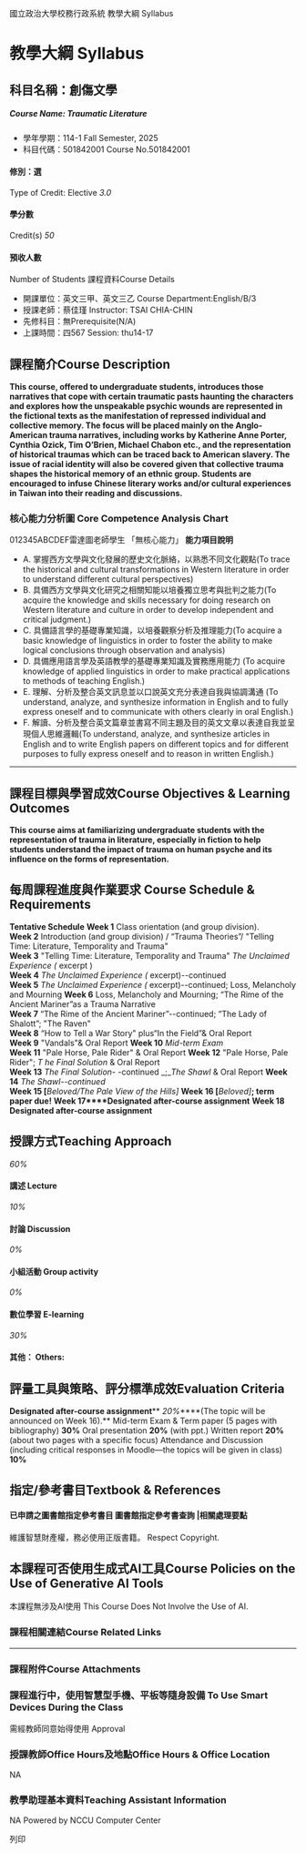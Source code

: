 國立政治大學校務行政系統 教學大綱 Syllabus
# 教學大綱 Syllabus
##  科目名稱：創傷文學
#####  Course Name: Traumatic Literature
  * 學年學期：114-1 Fall Semester, 2025 
  * 科目代碼：501842001 Course No.501842001


#### 修別：選
Type of Credit: Elective 
_3.0_
#### 學分數
Credit(s)
_50_
#### 預收人數
Number of Students
課程資料Course Details
  * 開課單位：英文三甲、英文三乙 Course Department:English/B/3 
  * 授課老師：蔡佳瑾 Instructor: TSAI CHIA-CHIN 
  * 先修科目：無Prerequisite(N/A)
  * 上課時間：四567 Session: thu14-17


##  課程簡介Course Description
**This course, offered to undergraduate students, introduces those narratives that cope with certain traumatic pasts haunting the characters and explores how the unspeakable psychic wounds are represented in the fictional texts as the manifestation of repressed individual and collective memory. The focus will be placed mainly on the Anglo-American trauma narratives, including works by Katherine Anne Porter, Cynthia Ozick, Tim O’Brien, Michael Chabon etc., and the representation of historical traumas which can be traced back to American slavery. The issue of racial identity will also be covered given that collective trauma shapes the historical memory of an ethnic group. Students are encouraged to infuse Chinese literary works and/or cultural experiences in Taiwan into their reading and discussions.**
###  核心能力分析圖 Core Competence Analysis Chart
012345ABCDEF雷達圖老師學生
「無核心能力」 
**能力項目說明**
  * A. 掌握西方文學與文化發展的歷史文化脈絡，以熟悉不同文化觀點(To trace the historical and cultural transformations in Western literature in order to understand different cultural perspectives)
  * B. 具備西方文學與文化研究之相關知能以培養獨立思考與批判之能力(To acquire the knowledge and skills necessary for doing research on Western literature and culture in order to develop independent and critical judgment.)
  * C. 具備語言學的基礎專業知識，以培養觀察分析及推理能力(To acquire a basic knowledge of linguistics in order to foster the ability to make logical conclusions through observation and analysis)
  * D. 具備應用語言學及英語教學的基礎專業知識及實務應用能力 (To acquire knowledge of applied linguistics in order to make practical applications to methods of teaching English.)
  * E. 理解、分析及整合英文訊息並以口說英文充分表達自我與協調溝通 (To understand, analyze, and synthesize information in English and to fully express oneself and to communicate with others clearly in oral English.)
  * F. 解讀、分析及整合英文篇章並書寫不同主題及目的英文文章以表達自我並呈現個人思維邏輯(To understand, analyze, and synthesize articles in English and to write English papers on different topics and for different purposes to fully express oneself and to reason in written English.)


* * *
##  課程目標與學習成效Course Objectives & Learning Outcomes 
**This course aims at familiarizing undergraduate students with the representation of trauma in literature, especially in fiction to help students understand the impact of trauma on human psyche and its influence on the forms of representation.**
##  每周課程進度與作業要求 Course Schedule & Requirements
**Tentative Schedule**
**Week 1** Class orientation (and group division).   
**Week 2** Introduction (and group division) / “Trauma Theories”/ "Telling Time: Literature, Temporality and Trauma"   
**Week 3** "Telling Time: Literature, Temporality and Trauma" _The Unclaimed Experience (_ excerpt )  
**Week 4** _The Unclaimed Experience (_ excerpt)--continued  
**Week 5** _The Unclaimed Experience (_ excerpt)--continued; Loss, Melancholy and Mourning 
**Week 6** Loss, Melancholy and Mourning; “The Rime of the Ancient Mariner”as a Trauma Narrative  
**Week 7** “The Rime of the Ancient Mariner”--continued; “The Lady of Shalott”; "The Raven"  
**Week 8** “How to Tell a War Story" plus“In the Field”& Oral Report  
**Week 9** "Vandals"& Oral Report
**Week 10** _Mid-term Exam_  
**Week 11** "Pale Horse, Pale Rider" & Oral Report
**Week 12** "Pale Horse, Pale Rider";  _T_ _he Final Solution_ & Oral Report  
**Week 13** _The Final Solution-_ -continued _;__The Shawl_ & Oral Report
**Week 14**  _The Shawl--continued_  
**Week 15 [**_Beloved/The Pale View of the Hills]_
**Week 16 [**_Beloved]_**; term paper due!**
**Week 17****Designated after-course assignment**
**Week 18** **Designated after-course assignment**
##  授課方式Teaching Approach
_60%_
####  講述 Lecture
_10%_
####  討論 Discussion
_0%_
####  小組活動 Group activity
_0%_
####  數位學習 E-learning
_30%_
####  其他： Others:
##  評量工具與策略、評分標準成效Evaluation Criteria
**Designated after-course assignment**** _20%_****(The topic will be announced on Week 16).**
Mid-term Exam & Term paper (5 pages with bibliography) **30%**
Oral presentation **20%** (with ppt.)
Written report **20%** (about two pages with a specific focus)
Attendance and Discussion (including critical responses in Moodle—the topics will be given in class) **10%**
##  指定/參考書目Textbook & References
####  已申請之圖書館指定參考書目  圖書館指定參考書查詢 |相關處理要點
維護智慧財產權，務必使用正版書籍。 Respect Copyright.
##  本課程可否使用生成式AI工具Course Policies on the Use of Generative AI Tools
本課程無涉及AI使用 This Course Does Not Involve the Use of AI.
###  課程相關連結Course Related Links
* * *
###  課程附件Course Attachments
###  課程進行中，使用智慧型手機、平板等隨身設備 To Use Smart Devices During the Class
需經教師同意始得使用  Approval
###  授課教師Office Hours及地點Office Hours & Office Location
NA
###  教學助理基本資料Teaching Assistant Information
NA
Powered by NCCU Computer Center
  
列印
